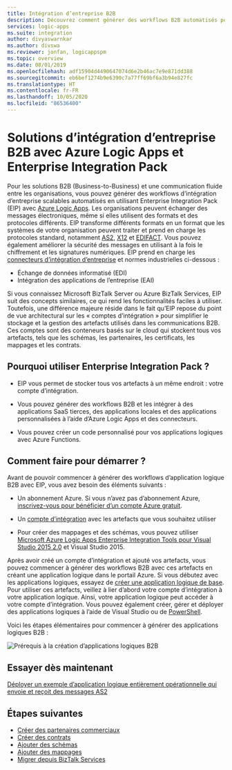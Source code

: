 ```yaml
---
title: Intégration d’entreprise B2B
description: Découvrez comment générer des workflows B2B automatisés pour l’intégration d’entreprise avec Azure Logic Apps et Enterprise Integration Pack
services: logic-apps
ms.suite: integration
author: divyaswarnkar
ms.author: divswa
ms.reviewer: jonfan, logicappspm
ms.topic: overview
ms.date: 08/01/2019
ms.openlocfilehash: adf15904d4490647074d6e2b46ac7e9e871dd388
ms.sourcegitcommit: eb6bef1274b9e6390c7a77ff69bf6a3b94e827fc
ms.translationtype: HT
ms.contentlocale: fr-FR
ms.lasthandoff: 10/05/2020
ms.locfileid: "86536400"
---
```

# <a name="b2b-enterprise-integration-solutions-with-azure-logic-apps-and-enterprise-integration-pack"></a>Solutions d’intégration d’entreprise B2B avec Azure Logic Apps et Enterprise Integration Pack

Pour les solutions B2B (Business-to-Business) et une communication fluide entre les organisations, vous pouvez générer des workflows d’intégration d’entreprise scalables automatisés en utilisant Enterprise Integration Pack (EIP) avec [Azure Logic Apps](../logic-apps/logic-apps-overview.md). Les organisations peuvent échanger des messages électroniques, même si elles utilisent des formats et des protocoles différents. EIP transforme différents formats en un format que les systèmes de votre organisation peuvent traiter et prend en charge les protocoles standard, notamment [AS2](../logic-apps/logic-apps-enterprise-integration-as2.md), [X12](logic-apps-enterprise-integration-x12.md) et [EDIFACT](../logic-apps/logic-apps-enterprise-integration-edifact.md). Vous pouvez également améliorer la sécurité des messages en utilisant à la fois le chiffrement et les signatures numériques. EIP prend en charge les [connecteurs d’intégration d’entreprise](../connectors/apis-list.md#integration-account-connectors) et normes industrielles ci-dessous :

* Échange de données informatisé (EDI)
* Intégration des applications de l’entreprise (EAI)

Si vous connaissez Microsoft BizTalk Server ou Azure BizTalk Services, EIP suit des concepts similaires, ce qui rend les fonctionnalités faciles à utiliser. Toutefois, une différence majeure réside dans le fait qu’EIP repose du point de vue architectural sur les « comptes d’intégration » pour simplifier le stockage et la gestion des artefacts utilisés dans les communications B2B. Ces comptes sont des conteneurs basés sur le cloud qui stockent tous vos artefacts, tels que les schémas, les partenaires, les certificats, les mappages et les contrats. 

## <a name="why-use-the-enterprise-integration-pack"></a>Pourquoi utiliser Enterprise Integration Pack ?

* EIP vous permet de stocker tous vos artefacts à un même endroit : votre compte d’intégration.

* Vous pouvez générer des workflows B2B et les intégrer à des applications SaaS tierces, des applications locales et des applications personnalisées à l’aide d’Azure Logic Apps et des connecteurs.

* Vous pouvez créer un code personnalisé pour vos applications logiques avec Azure Functions.

## <a name="how-do-i-get-started"></a>Comment faire pour démarrer ?

Avant de pouvoir commencer à générer des workflows d’application logique B2B avec EIP, vous avez besoin des éléments suivants :

* Un abonnement Azure. Si vous n’avez pas d’abonnement Azure, [inscrivez-vous pour bénéficier d’un compte Azure gratuit](https://azure.microsoft.com/free/).

* Un [compte d’intégration](../logic-apps/logic-apps-enterprise-integration-create-integration-account.md) avec les artefacts que vous souhaitez utiliser

* Pour créer des mappages et des schémas, vous pouvez utiliser [Microsoft Azure Logic Apps Enterprise Integration Tools pour Visual Studio 2015 2.0](https://aka.ms/vsmapsandschemas) et Visual Studio 2015.

Après avoir créé un compte d’intégration et ajouté vos artefacts, vous pouvez commencer à générer des workflows B2B avec ces artefacts en créant une application logique dans le portail Azure. Si vous débutez avec les applications logiques, essayez de [créer une application logique de base](../logic-apps/quickstart-create-first-logic-app-workflow.md). Pour utiliser ces artefacts, veillez à lier d’abord votre compte d’intégration à votre application logique. Ainsi, votre application logique peut accéder à votre compte d’intégration. Vous pouvez également créer, gérer et déployer des applications logiques à l’aide de Visual Studio ou de [PowerShell](/powershell/module/az.logicapp).

Voici les étapes élémentaires pour commencer à générer des applications logiques B2B :

![Prérequis à la création d’applications logiques B2B](./media/logic-apps-enterprise-integration-overview/overview.png)  

## <a name="try-now"></a>Essayer dès maintenant

[Déployer un exemple d’application logique entièrement opérationnelle qui envoie et reçoit des messages AS2](https://github.com/Azure/azure-quickstart-templates/tree/master/201-logic-app-as2-send-receive)

## <a name="next-steps"></a>Étapes suivantes

* [Créer des partenaires commerciaux](logic-apps-enterprise-integration-partners.md)
* [Créer des contrats](../logic-apps/logic-apps-enterprise-integration-agreements.md)
* [Ajouter des schémas](logic-apps-enterprise-integration-schemas.md)
* [Ajouter des mappages](../logic-apps/logic-apps-enterprise-integration-maps.md)
* [Migrer depuis BizTalk Services](../logic-apps/logic-apps-move-from-mabs.md)
